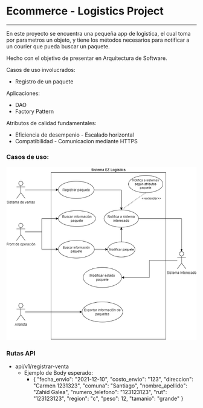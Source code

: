 # Ecommerce - Logistics Project

----


En este proyecto se encuentra una pequeña app de logistica, el cual toma por parametros un objeto, y tiene los métodos
necesarios para notificar a un courier que pueda buscar un paquete.

Hecho con el objetivo de presentar en Arquitectura de Software.

Casos de uso involucrados:

* Registro de un paquete

Aplicaciones:

* DAO
* Factory Pattern

Atributos de calidad fundamentales:

* Eficiencia de desempenio - Escalado horizontal
* Compatibilidad - Comunicacion mediante HTTPS

### Casos de uso:

![alt text](img/Casos%20de%20uso.drawio.png)

### Rutas API

* api/v1/registrar-venta
  * Ejemplo de Body esperado:
    * {
      "fecha_envio": "2021-12-10",
      "costo_envio": "123",
      "direccion": "Carmen 1231323",
      "comuna": "Santiago",
      "nombre_apellido": "Zahid Galea",
      "numero_telefono": "123123123",
      "rut": "123123123",
      "region": "c",
      "peso": 12,
      "tamanio": "grande"
      }